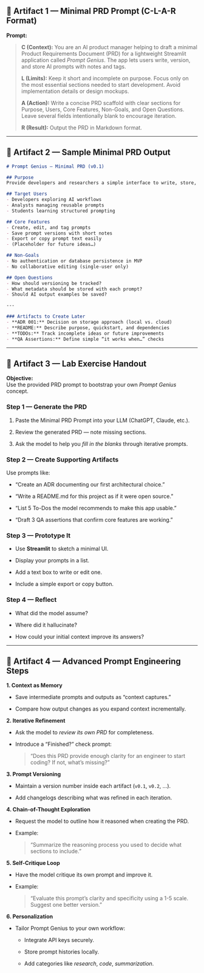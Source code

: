 ## 🧠 Artifact 1 — Minimal PRD Prompt (C-L-A-R Format)

**Prompt:**

> **C (Context):** You are an AI product manager helping to draft a minimal Product Requirements Document (PRD) for a lightweight Streamlit application called _Prompt Genius_. The app lets users write, version, and store AI prompts with notes and tags.
> 
> **L (Limits):** Keep it short and incomplete on purpose. Focus only on the most essential sections needed to start development. Avoid implementation details or design mockups.
> 
> **A (Action):** Write a concise PRD scaffold with clear sections for Purpose, Users, Core Features, Non-Goals, and Open Questions. Leave several fields intentionally blank to encourage iteration.
> 
> **R (Result):** Output the PRD in Markdown format.

---

## 📄 Artifact 2 — Sample Minimal PRD Output

```markdown
# Prompt Genius — Minimal PRD (v0.1)

## Purpose
Provide developers and researchers a simple interface to write, store, and iterate on AI prompts.

## Target Users
- Developers exploring AI workflows
- Analysts managing reusable prompts
- Students learning structured prompting

## Core Features
- Create, edit, and tag prompts  
- Save prompt versions with short notes  
- Export or copy prompt text easily  
- (Placeholder for future ideas…)

## Non-Goals
- No authentication or database persistence in MVP  
- No collaborative editing (single-user only)

## Open Questions
- How should versioning be tracked?  
- What metadata should be stored with each prompt?  
- Should AI output examples be saved?  

---

### Artifacts to Create Later
- **ADR 001:** Decision on storage approach (local vs. cloud)
- **README:** Describe purpose, quickstart, and dependencies
- **TODOs:** Track incomplete ideas or future improvements
- **QA Assertions:** Define simple “it works when…” checks
```

---

## 🧪 Artifact 3 — Lab Exercise Handout

**Objective:**  
Use the provided PRD prompt to bootstrap your own _Prompt Genius_ concept.

### Step 1 — Generate the PRD

1. Paste the Minimal PRD Prompt into your LLM (ChatGPT, Claude, etc.).
    
2. Review the generated PRD — note missing sections.
    
3. Ask the model to help you _fill in the blanks_ through iterative prompts.
    

### Step 2 — Create Supporting Artifacts

Use prompts like:

- “Create an ADR documenting our first architectural choice.”
    
- “Write a README.md for this project as if it were open source.”
    
- “List 5 To-Dos the model recommends to make this app usable.”
    
- “Draft 3 QA assertions that confirm core features are working.”
    

### Step 3 — Prototype It

- Use **Streamlit** to sketch a minimal UI.
    
- Display your prompts in a list.
    
- Add a text box to write or edit one.
    
- Include a simple export or copy button.
    

### Step 4 — Reflect

- What did the model assume?
    
- Where did it hallucinate?
    
- How could your initial context improve its answers?
    

---

## 🚀 Artifact 4 — Advanced Prompt Engineering Steps

**1. Context as Memory**

- Save intermediate prompts and outputs as “context captures.”
    
- Compare how output changes as you expand context incrementally.
    

**2. Iterative Refinement**

- Ask the model to _review its own PRD_ for completeness.
    
- Introduce a “Finished?” check prompt:
    
    > “Does this PRD provide enough clarity for an engineer to start coding? If not, what’s missing?”
    

**3. Prompt Versioning**

- Maintain a version number inside each artifact (`v0.1`, `v0.2`, …).
    
- Add changelogs describing what was refined in each iteration.
    

**4. Chain-of-Thought Exploration**

- Request the model to outline how it reasoned when creating the PRD.
    
- Example:
    
    > “Summarize the reasoning process you used to decide what sections to include.”
    

**5. Self-Critique Loop**

- Have the model critique its own prompt and improve it.
    
- Example:
    
    > “Evaluate this prompt’s clarity and specificity using a 1-5 scale. Suggest one better version.”
    

**6. Personalization**

- Tailor Prompt Genius to your own workflow:
    
    - Integrate API keys securely.
        
    - Store prompt histories locally.
        
    - Add categories like _research_, _code_, _summarization_.

